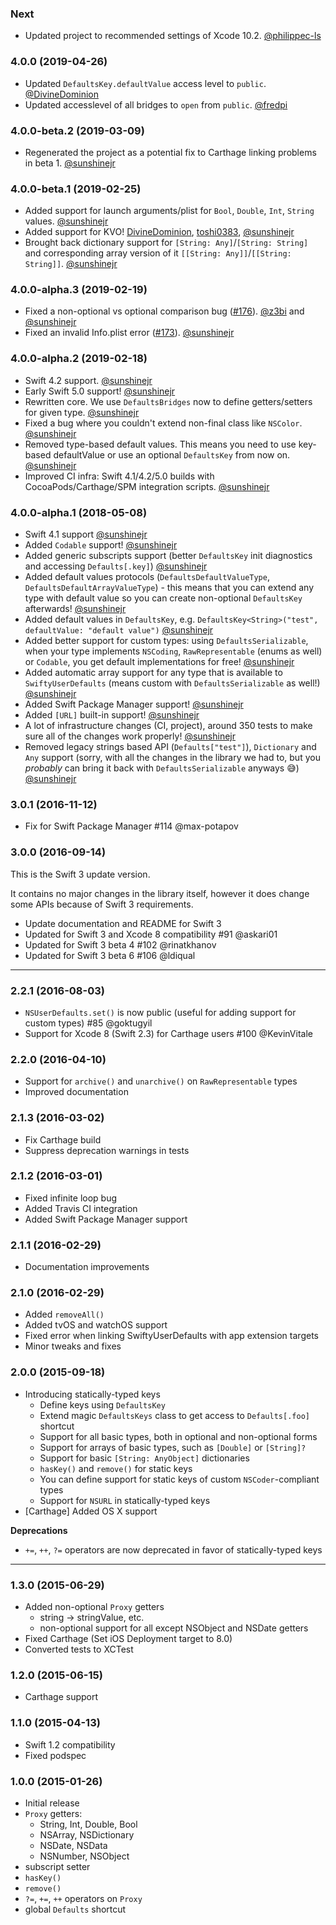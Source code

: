 ### Next
* Updated project to recommended settings of Xcode 10.2. [@philippec-ls](https://github.com/philippec-ls)

### 4.0.0 (2019-04-26)

* Updated `DefaultsKey.defaultValue` access level to `public`. [@DivineDominion](https://github.com/DivineDominion)
* Updated accesslevel of all bridges to `open` from `public`. [@fredpi](https://github.com/fredpi )

### 4.0.0-beta.2 (2019-03-09)

* Regenerated the project as a potential fix to Carthage linking problems in beta 1. [@sunshinejr](https://github.com/sunshinejr)

### 4.0.0-beta.1 (2019-02-25)

* Added support for launch arguments/plist for `Bool`, `Double`, `Int`, `String` values. [@sunshinejr](https://github.com/sunshinejr)
* Added support for KVO! [DivineDominion](https://github.com/DivineDominion), [toshi0383](https://github.com/toshi0383), [@sunshinejr](https://github.com/sunshinejr)
* Brought back dictionary support for `[String: Any]`/`[String: String]` and corresponding array version of it `[[String: Any]]`/`[[String: String]]`. [@sunshinejr](https://github.com/sunshinejr)

### 4.0.0-alpha.3 (2019-02-19)

* Fixed a non-optional vs optional comparison bug ([#176](https://github.com/radex/SwiftyUserDefaults/issues/176)). [@z3bi](https://github.com/z3bi) and [@sunshinejr](https://github.com/sunshinejr)
* Fixed an invalid Info.plist error ([#173](https://github.com/radex/SwiftyUserDefaults/issues/173)). [@sunshinejr](https://github.com/sunshinejr)

### 4.0.0-alpha.2 (2019-02-18)

* Swift 4.2 support. [@sunshinejr](https://github.com/sunshinejr)
* Early Swift 5.0 support! [@sunshinejr](https://github.com/sunshinejr)
* Rewritten core. We use `DefaultsBridges` now to define getters/setters for given type. [@sunshinejr](https://github.com/sunshinejr)
* Fixed a bug where you couldn't extend non-final class like `NSColor`. [@sunshinejr](https://github.com/sunshinejr)
* Removed type-based default values. This means you need to use key-based defaultValue or use an optional `DefaultsKey` from now on. [@sunshinejr](https://github.com/sunshinejr)
* Improved CI infra: Swift 4.1/4.2/5.0 builds with CocoaPods/Carthage/SPM integration scripts. [@sunshinejr](https://github.com/sunshinejr)


### 4.0.0-alpha.1 (2018-05-08)

* Swift 4.1 support [@sunshinejr](https://github.com/sunshinejr)
* Added `Codable` support! [@sunshinejr](https://github.com/sunshinejr)
* Added generic subscripts support (better `DefaultsKey` init diagnostics and accessing `Defaults[.key]`) [@sunshinejr](https://github.com/sunshinejr)
* Added default values protocols (`DefaultsDefaultValueType`, `DefaultsDefaultArrayValueType`) - this means that you can extend any type with default value so you can create non-optional `DefaultsKey` afterwards! [@sunshinejr](https://github.com/sunshinejr)
* Added default values in `DefaultsKey`, e.g. `DefaultsKey<String>("test", defaultValue: "default value")` [@sunshinejr](https://github.com/sunshinejr)
* Added better support for custom types: using `DefaultsSerializable`, when your type implements `NSCoding`, `RawRepresentable` (enums as well) or `Codable`, you get default implementations for free! [@sunshinejr](https://github.com/sunshinejr)
* Added automatic array support for any type that is available to `SwiftyUserDefaults` (means custom with `DefaultsSerializable` as well!) [@sunshinejr](https://github.com/sunshinejr)
* Added Swift Package Manager support! [@sunshinejr](https://github.com/sunshinejr)
* Added `[URL]` built-in support! [@sunshinejr](https://github.com/sunshinejr)
* A lot of infrastructure changes (CI, project), around 350 tests to make sure all of the changes work properly! [@sunshinejr](https://github.com/sunshinejr)
* Removed legacy strings based API (`Defaults["test"]`), `Dictionary` and `Any` support (sorry, with all the changes in the library we had to, but you _probably_ can bring it back with `DefaultsSerializable` anyways 😅) [@sunshinejr](https://github.com/sunshinejr)

### 3.0.1 (2016-11-12)

* Fix for Swift Package Manager #114 @max-potapov

### 3.0.0 (2016-09-14)

This is the Swift 3 update version.

It contains no major changes in the library itself, however it does change some APIs because of Swift 3 requirements.

* Update documentation and README for Swift 3
* Updated for Swift 3 and Xcode 8 compatibility #91 @askari01
* Updated for Swift 3 beta 4 #102 @rinatkhanov
* Updated for Swift 3 beta 6 #106 @ldiqual

---

### 2.2.1 (2016-08-03)

* `NSUserDefaults.set()` is now public (useful for adding support for custom types) #85 @goktugyil
* Support for Xcode 8 (Swift 2.3) for Carthage users #100 @KevinVitale

### 2.2.0 (2016-04-10)

* Support for `archive()` and `unarchive()` on `RawRepresentable` types
* Improved documentation

### 2.1.3 (2016-03-02)

* Fix Carthage build
* Suppress deprecation warnings in tests

### 2.1.2 (2016-03-01)

* Fixed infinite loop bug
* Added Travis CI integration
* Added Swift Package Manager support

### 2.1.1 (2016-02-29)

* Documentation improvements

### 2.1.0 (2016-02-29)

* Added `removeAll()`
* Added tvOS and watchOS support
* Fixed error when linking SwiftyUserDefaults with app extension targets
* Minor tweaks and fixes

### 2.0.0 (2015-09-18)

* Introducing statically-typed keys
  * Define keys using `DefaultsKey`
  * Extend magic `DefaultsKeys` class to get access to `Defaults[.foo]` shortcut
  * Support for all basic types, both in optional and non-optional forms
  * Support for arrays of basic types, such as `[Double]` or `[String]?`
  * Support for basic `[String: AnyObject]` dictionaries
  * `hasKey()` and `remove()` for static keys
  * You can define support for static keys of custom `NSCoder`-compliant types
  * Support for `NSURL` in statically-typed keys
* [Carthage] Added OS X support

**Deprecations**

* `+=`, `++`, `?=` operators are now deprecated in favor of statically-typed keys

---

### 1.3.0 (2015-06-29)

* Added non-optional `Proxy` getters
  * string -> stringValue, etc.
  * non-optional support for all except NSObject and NSDate getters
* Fixed Carthage (Set iOS Deployment target to 8.0)
* Converted tests to XCTest

### 1.2.0 (2015-06-15)

* Carthage support

### 1.1.0 (2015-04-13)

* Swift 1.2 compatibility
* Fixed podspec

### 1.0.0 (2015-01-26)

* Initial release
* `Proxy` getters:
  * String, Int, Double, Bool
  * NSArray, NSDictionary
  * NSDate, NSData
  * NSNumber, NSObject
* subscript setter
* `hasKey()`
* `remove()`
* `?=`, `+=`, `++` operators on `Proxy`
* global `Defaults` shortcut
